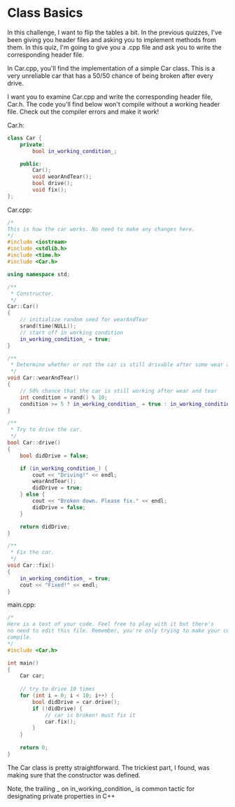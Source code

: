 # Class Basics

In this challenge, I want to flip the tables a bit. In the previous quizzes, I've been giving you header files and asking you to implement methods from them. In this quiz, I'm going to give you a .cpp file and ask you to write the corresponding header file.

In Car.cpp, you'll find the implementation of a simple Car class. This is a very unreliable car that has a 50/50 chance of being broken after every drive.

I want you to examine Car.cpp and write the corresponding header file, Car.h. The code you'll find below won't compile without a working header file. Check out the compiler errors and make it work!

Car.h:

```c++
class Car {
    private:
        bool in_working_condition_;

    public:
        Car();
        void wearAndTear();
        bool drive();
        void fix();
};
```

Car.cpp:

```c++
/*
This is how the car works. No need to make any changes here.
*/
#include <iostream>
#include <stdlib.h>
#include <time.h>
#include <Car.h>

using namespace std;

/**
 * Constructor.
 */
Car::Car()
{
    // initialize random seed for wearAndTear
    srand(time(NULL));
    // start off in working condition
    in_working_condition_ = true;
}

/**
 * Determine whether or not the car is still drivable after some wear and tear.
 */
void Car::wearAndTear()
{
    // 50% chance that the car is still working after wear and tear
    int condition = rand() % 10;
    condition >= 5 ? in_working_condition_ = true : in_working_condition_ = false;
}

/**
 * Try to drive the car.
 */
bool Car::drive()
{
    bool didDrive = false;

    if (in_working_condition_) {
        cout << "Driving!" << endl;
        wearAndTear();
        didDrive = true;
    } else {
        cout << "Broken down. Please fix." << endl;
        didDrive = false;
    }

    return didDrive;
}

/**
 * Fix the car.
 */
void Car::fix()
{
    in_working_condition_ = true;
    cout << "Fixed!" << endl;
}

```

main.cpp:

```c++
/*
Here is a test of your code. Feel free to play with it but there's
no need to edit this file. Remember, you're only trying to make your code
compile.
*/
#include <Car.h>

int main()
{
    Car car;
    
    // try to drive 10 times
    for (int i = 0; i < 10; i++) {
        bool didDrive = car.drive();
        if (!didDrive) {
            // car is broken! must fix it
            car.fix();
        }
    }
    
    return 0;
}

```

The Car class is pretty straightforward. The trickiest part, I found, was making sure that the constructor was defined.

Note, the trailing _ on in_working_condition_ is common tactic for designating private properties in C++
